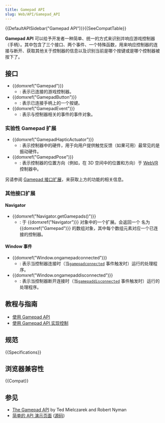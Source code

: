 ```yaml
---
title: Gamepad API
slug: Web/API/Gamepad_API
---
```


{{DefaultAPISidebar("Gamepad API")}}{{SeeCompatTable}}

**Gamepad API** 可以给予开发者一种简单、统一的方式来识别并响应游戏控制器（手柄）。其中包含了三个接口、两个事件、一个特殊函数，用来响应控制器的连接与断开、获取其他关于控制器的信息以及识别当前是哪个按键或是哪个控制器被按下了。

## 接口

- {{domxref("Gamepad")}}
  - : 表示已连接的游戏控制器。
- {{domxref("GamepadButton")}}
  - : 表示已连接手柄上的一个按键。
- {{domxref("GamepadEvent")}}
  - : 表示与控制器相关的事件的事件对象。

### 实验性 Gamepad 扩展

- {{domxref("GamepadHapticActuator")}}
  - : 表示控制器中的硬件，用于向用户提供触觉反馈（如果可用）最常见的是振动硬件。
- {{domxref("GamepadPose")}}
  - : 表示控制器的位置方向（例如，在 3D 空间中的位置和方向）于 [WebVR](/zh-CN/docs/Web/API/WebVR_API) 控制器中。

另请参阅 [Gamepad 接口扩展](/zh-CN/docs/Web/API/Gamepad#Experimental_extensions_to_Gamepad)，来获取上方的功能的相关信息。

### 其他接口扩展

#### Navigator

- {{domxref("Navigator.getGamepads()")}}
  - : 于 {{domxref("Navigator")}} 对象中的一个扩展。会返回一个 名为{{domxref("Gamepad")}} 的数组对象，其中每个数组元素对应一个已连接的控制器。

#### Window 事件

- {{domxref("Window.ongamepadconnected")}}
  - : 表示当控制器连接时（当[`gamepadconnected`](/zh-CN/docs/Web/API/Window/gamepadconnected_event) 事件触发时）运行的处理程序。
- {{domxref("Window.ongamepaddisconnected")}}
  - : 表示当控制器断开连接时（当[`gamepaddisconnected`](/zh-CN/docs/Web/API/Window/gamepaddisconnected_event) 事件触发时）运行的处理程序。

## 教程与指南

- [使用 Gamepad API](/zh-CN/docs/Web/API/Gamepad_API/Using_the_Gamepad_API)
- [使用 Gamepad API 实现控制](/zh-CN/docs/Games/Techniques/Controls_Gamepad_API)

## 规范

{{Specifications}}

## 浏览器兼容性

{{Compat}}

## 参见

- [The Gamepad API](https://hacks.mozilla.org/2013/12/the-gamepad-api/) by Ted Mielczarek and Robert Nyman
- [简单的 API 演示页面](http://luser.github.io/gamepadtest/) ([源码](https://github.com/luser/gamepadtest))
